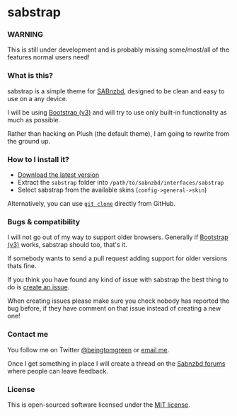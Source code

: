 sabstrap
==================

### WARNING

This is still under development and is probably missing some/most/all of the features normal users need!

### What is this?

sabstrap is a simple theme for [SABnzbd](http://sabnzbd.org/), designed to be clean and easy to use on a any device.

I will be using [Bootstrap (v3)](http://getbootstrap.com/) and will try to use only built-in functionality as much as possible.

Rather than hacking on Plush (the default theme), I am going to rewrite from the ground up.

### How to I install it?

* [Download the latest version](https://github.com/BeingTomGreen/sabstrap/archive/master.zip)
* Extract the `sabstrap` folder into `/path/to/sabnzbd/interfaces/sabstrap`
* Select sabstrap from the available skins (`config->general->skin`)

Alternatively, you can use [`git clone`](https://www.atlassian.com/git/tutorial/git-basics#!clone) directly from GitHub.

### Bugs & compatibility

I will not go out of my way to support older browsers. Generally if [Bootstrap (v3)](http://getbootstrap.com/getting-started/#browsers) works, sabstrap should too, that's it.

If somebody wants to send a pull request adding support for older versions thats fine.

If you think you have found any kind of issue with sabstrap the best thing to do is [create an issue](https://github.com/BeingTomGreen/sabstrap/issues/new).

When creating issues please make sure you check nobody has reported the bug before, if they have comment on that issue instead of creating a new one!

### Contact me

You follow me on Twitter [@beingtomgreen](https://twitter.com/beingtomgreen) or [email me](mailto:tom@beingtomgreen.com).

Once I get something in place I will create a thread on the [Sabnzbd forums](http://forums.sabnzbd.org/) where people can leave feedback.

### License

This is open-sourced software licensed under the [MIT license](http://beingtomgreen.mit-license.org/).
